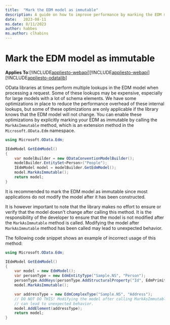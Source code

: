 ```yaml
---
title:  "Mark the EDM model as immutable"
description: A guide on how to improve performance by marking the EDM model as immutable.
date:   2023-08-11
ms.date: 8/11/2023
author: habbes
ms.author: clhabins
---
```


# Mark the EDM model as immutable

**Applies To**:[!INCLUDE[appliesto-webapi](../includes/appliesto-webapi-v8.md)][!INCLUDE[appliesto-webapi](../includes/appliesto-webapi-v7.md)][!INCLUDE[appliesto-odatalib](../includes/appliesto-odatalib-v7.md)]

OData libraries at times perform multiple lookups in the EDM model when processing a request. Some of these lookups may be expensive, especially for large models with a lot of schema elements.
We have some optimizations in place to reduce the performance overhead of these internal lookups, but some of these optimizations are only applicable if the library knows that the EDM model will not change. You can enable these optimizations by explicitly marking your EDM as immutable by calling the `MarkAsImmutable` method, which is an extension method in the `Microsoft.OData.Edm` namespace.

```csharp
using Microsoft.OData.Edm;

IEdmModel GetEdmModel()
{
    var modelBuilder = new ODataConventionModelBuilder();
    modelBuilder.EntitySet<Person>("People");
    IEdmModel model = modelBuilder.GetEdmModel();
    model.MarkAsImmutable();
    return model;
}
```

It is recommended to mark the EDM model as immutable since most applications do not modify the model after it has been constructed.

It is however important to note that the library makes no effort to ensure or verify that the model doesn't change after calling this method. It is the responsibility of the developer to ensure that the model is not modified after the `MarkAsImmutable` method is called. Modifying the model after `MarkAsImmutable` method has been called may lead to unexpected behavior.

The following code snippet shows an example of incorrect usage of this method:

```csharp
using Microsoft.OData.Edm;

IEdmModel GetEdmModel()
{
    var model = new EdmModel();
    var personType = new EdmEntityType("Sample.NS", "Person");
    personType.AddKeys(personType.AddStructuralProperty("Id", EdmPrimitiveTypeKind.Int32, isNullable: false));
    model.MarkAsImmutable();

    var addressType = new EdmComplexType("Sample.NS", "Address");
    // DO NOT DO THIS! Modifying the model after calling MarkAsImmutable
    // can lead to unexpected behavior.
    model.AddElement(addressType);
    return model;
}
```
